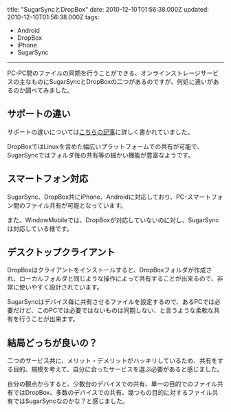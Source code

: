 title: "SugarSyncとDropBox"
date: 2010-12-10T01:56:38.000Z
updated: 2010-12-10T01:56:38.000Z
tags: 
  - Android
  - DropBox
  - iPhone
  - SugarSync
---


PC-PC間のファイルの同期を行うことができる、オンラインストレージサービスの主なものにSugarSyncとDropBoxの二つがあるのですが、何処に違いがあるのか調べてみました。


## サポートの違い

サポートの違いについては[こちらの記事](http://www.hyk-home.com/blog/infra/archives/2009/07/10-135614-156.html)に詳しく書かれていました。

DropBoxではLinuxを含めた幅広いプラットフォームでの共有が可能で、SugarSyncではフォルダ毎の共有等の細かい機能が豊富なようです。


## スマートフォン対応

SugarSync、DropBox共にiPhone、Androidに対応しており、PC-スマートフォン間のファイル共有が可能となっています。

また、WindowMobileでは、DropBoxが対応していないのに対し、SugarSyncは対応している様です。


## デスクトップクライアント

DropBoxはクライアントをインストールすると、DropBoxフォルダが作成され、ローカルフォルダと同じような操作によって共有することが出来るので、非常に使いやすく設計されています。

SugarSyncはデバイス毎に共有させるファイルを設定するので、あるPCでは必要だけど、このPCでは必要ではないものは同期しない、と言うような柔軟な共有を行うことが出来ます。


## 結局どっちが良いの？

二つのサービス共に、メリット・デメリットがハッキリしているため、共有をする目的、規模を考えて、自分に合ったサービスを選ぶ必要があると感じました。

自分の観点からすると、少数台のデバイスでの共有、単一の目的でのファイル共有ではDropBox、多数のデバイスでの共有、幾つもの目的に対するファイル共有ではSugarSyncなのかな？と感じました。


